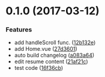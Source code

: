 <a name="0.1.0"></a>
# 0.1.0 (2017-03-12)


### Features

* add handleScroll func. ([12b132e](https://github.com/dogrod/RodB/commit/12b132e))
* add Home.vue ([27d3601](https://github.com/dogrod/RodB/commit/27d3601))
* auto build changelog ([a083a64](https://github.com/dogrod/RodB/commit/a083a64))
* edit resume content ([21af21c](https://github.com/dogrod/RodB/commit/21af21c))
* test code ([16f36cb](https://github.com/dogrod/RodB/commit/16f36cb))
